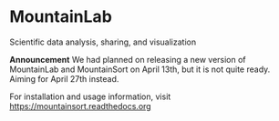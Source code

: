 # MountainLab

Scientific data analysis, sharing, and visualization

**Announcement** We had planned on releasing a new version of MountainLab and MountainSort on April 13th, but it is not quite ready. Aiming for April 27th instead.

For installation and usage information, visit https://mountainsort.readthedocs.org
